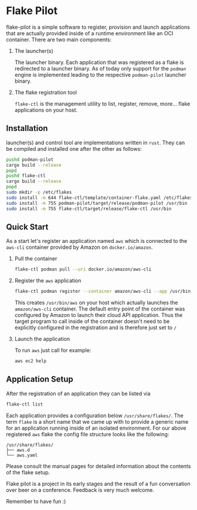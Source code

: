 # Flake Pilot

flake-pilot is a simple software to register, provision and launch applications
that are actually provided inside of a runtime environment like an
OCI container. There are two main components:

1. The launcher(s)

   The launcher binary. Each application that was registered as a
   flake is redirected to a launcher binary. As of today only
   support for the ```podman``` engine is implemented leading to
   the respective ```podman-pilot``` launcher binary.

2. The flake registration tool

   ```flake-ctl``` is the management utility to list, register,
   remove, more... flake applications on your host.

## Installation

launcher(s) and control tool are implementations written in ```rust```.
They can be compiled and installed one after the other as follows:

```bash
pushd podman-pilot
cargo build --release
popd
pushd flake-ctl
cargo build --release
popd
sudo mkdir -p /etc/flakes
sudo install -m 644 flake-ctl/template/container-flake.yaml /etc/flakes
sudo install -m 755 podman-pilot/target/release/podman-pilot /usr/bin
sudo install -m 755 flake-ctl/target/release/flake-ctl /usr/bin
```

## Quick Start

As a start let's register an application named ```aws``` which is
connected to the ```aws-cli``` container provided by Amazon on
```docker.io/amazon```.

1. Pull the container

   ```bash
   flake-ctl podman pull --uri docker.io/amazon/aws-cli
   ```

2. Register the ```aws``` application

   ```bash
   flake-ctl podman register --container amazon/aws-cli --app /usr/bin/aws --target /
   ```

   This creates ```/usr/bin/aws``` on your host which actually
   launches the ```amazon/aws-cli``` container. The default entry
   point of the container was configured by Amazon to launch their
   cloud API application. Thus the target program to call inside
   of the container doesn't need to be explicitly configured in
   the registration and is therefore just set to ```/```

3. Launch the application

   To run ```aws``` just call for example:

   ```bash
   aws ec2 help
   ```

## Application Setup

After the registration of an application they can be listed via

```bash
flake-ctl list
```

Each application provides a configuration below ```/usr/share/flakes/```.
The term ```flake``` is a short name that we came up with to provide
a generic name for an application running inside of an isolated environment.
For our above registered ```aws``` flake the config file structure
looks like the following:

```
/usr/share/flakes/
├── aws.d
└── aws.yaml
```

Please consult the manual pages for detailed information 
about the contents of the flake setup.

Flake pilot is a project in its early stages and the result of
a fun conversation over beer on a conference. Feedback
is very much welcome.

Remember to have fun :)
